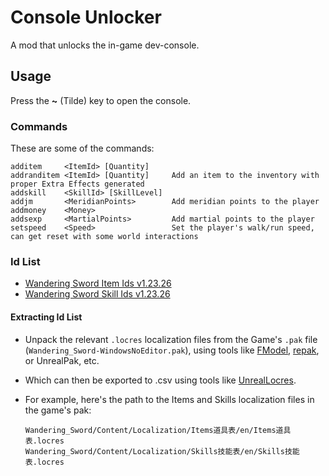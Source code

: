 # Console Unlocker
A mod that unlocks the in-game dev-console.

## Usage
Press the **~** (Tilde) key to open the console.

### Commands
These are some of the commands:
```
additem     <ItemId> [Quantity]
addranditem <ItemId> [Quantity]     Add an item to the inventory with proper Extra Effects generated
addskill    <SkillId> [SkillLevel]
addjm       <MeridianPoints>        Add meridian points to the player
addmoney    <Money>
addsexp     <MartialPoints>         Add martial points to the player
setspeed    <Speed>                 Set the player's walk/run speed, can get reset with some world interactions
```

### Id List
- [Wandering Sword Item Ids v1.23.26](https://pastebin.com/9GmwrMbh)
- [Wandering Sword Skill Ids v1.23.26](https://pastebin.com/qYWMcHdc)

#### Extracting Id List
- Unpack the relevant `.locres` localization files from the Game's `.pak` file (`Wandering_Sword-WindowsNoEditor.pak`), using tools like [FModel](https://github.com/4sval/FModel), [repak](https://github.com/trumank/repak), or UnrealPak, etc.
- Which can then be exported to .csv using tools like [UnrealLocres](https://github.com/akintos/UnrealLocres).

- For example, here's the path to the Items and Skills localization files in the game's pak:
    ```
    Wandering_Sword/Content/Localization/Items道具表/en/Items道具表.locres
    Wandering_Sword/Content/Localization/Skills技能表/en/Skills技能表.locres
    ```
